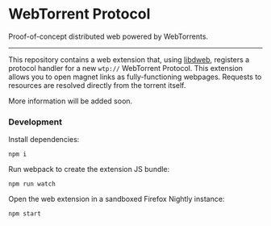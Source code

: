 WebTorrent Protocol
===================

Proof-of-concept distributed web powered by WebTorrents.

---

This repository contains a web extension that, using [libdweb](https://github.com/mozilla/libdweb/), registers a protocol handler for a new `wtp://` WebTorrent Protocol. This extension allows you to open magnet links as fully-functioning webpages. Requests to resources are resolved directly from the torrent itself.

More information will be added soon.

### Development

Install dependencies:

```
npm i
```

Run webpack to create the extension JS bundle:

```
npm run watch
```

Open the web extension in a sandboxed Firefox Nightly instance:

```
npm start
```
